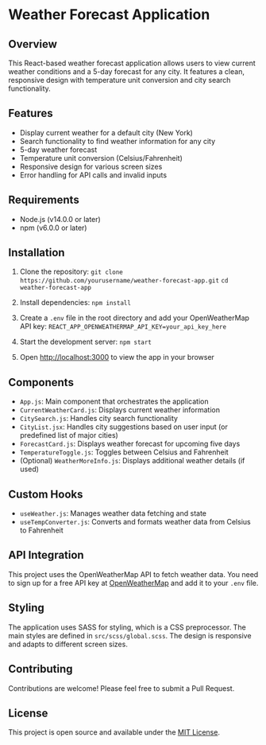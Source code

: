 # Weather Forecast Application

## Overview
This React-based weather forecast application allows users to view current weather conditions and a 5-day forecast for any city. It features a clean, responsive design with temperature unit conversion and city search functionality.

## Features
- Display current weather for a default city (New York)
- Search functionality to find weather information for any city
- 5-day weather forecast
- Temperature unit conversion (Celsius/Fahrenheit)
- Responsive design for various screen sizes
- Error handling for API calls and invalid inputs

## Requirements
- Node.js (v14.0.0 or later)
- npm (v6.0.0 or later)

## Installation
1. Clone the repository:
    `git clone https://github.com/yourusername/weather-forecast-app.git`
    `cd weather-forecast-app`

2. Install dependencies:
    `npm install`

3. Create a `.env` file in the root directory and add your OpenWeatherMap API key:
    `REACT_APP_OPENWEATHERMAP_API_KEY=your_api_key_here`

4. Start the development server:
    `npm start`

5. Open [http://localhost:3000](http://localhost:3000) to view the app in your browser

## Components
- `App.js`: Main component that orchestrates the application
- `CurrentWeatherCard.js`: Displays current weather information
- `CitySearch.js`: Handles city search functionality
- `CityList.jsx`: Handles city suggestions based on user input (or predefined list of major cities)
- `ForecastCard.js`: Displays weather forecast for upcoming five days
- `TemperatureToggle.js`: Toggles between Celsius and Fahrenheit
- (Optional) `WeatherMoreInfo.js`: Displays additional weather details (if used)

## Custom Hooks
- `useWeather.js`: Manages weather data fetching and state
- `useTempConverter.js`: Converts and formats weather data from Celsius to Fahrenheit

## API Integration
This project uses the OpenWeatherMap API to fetch weather data. You need to sign up for a free API key at [OpenWeatherMap](https://openweathermap.org/api) and add it to your `.env` file.

## Styling
The application uses SASS for styling, which is a CSS preprocessor. The main styles are defined in `src/scss/global.scss`. The design is responsive and adapts to different screen sizes.

## Contributing
Contributions are welcome! Please feel free to submit a Pull Request.

## License
This project is open source and available under the [MIT License](LICENSE).